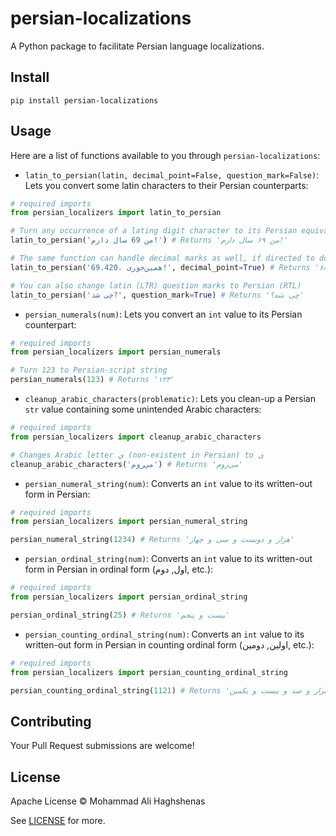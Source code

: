 # persian-localizations
A Python package to facilitate Persian language localizations.

## Install

```
pip install persian-localizations
```

## Usage
Here are a list of functions available to you through `persian-localizations`:

- `latin_to_persian(latin, decimal_point=False, question_mark=False)`: Lets you convert some latin characters to their Persian counterparts:
```python
# required imports
from persian_localizers import latin_to_persian

# Turn any occurrence of a lating digit character to its Persian equivalent
latin_to_persian('من 69 سال دارم!') # Returns 'من ۶۹ سال دارم!'

# The same function can handle decimal marks as well, if directed to do so
latin_to_persian('69.420، همین‌جوری!', decimal_point=True) # Returns '۶۸٫۴۲۰، همین‌جوری!' 

# You can also change latin (LTR) question marks to Persian (RTL)
latin_to_persian('چی شد?', question_mark=True) # Returns 'چی شد؟'
```
- `persian_numerals(num)`: Lets you convert an `int` value to its Persian counterpart:
```python
# required imports
from persian_localizers import persian_numerals

# Turn 123 to Persian-script string
persian_numerals(123) # Returns '۱۲۳'
```
- `cleanup_arabic_characters(problematic)`: Lets you clean-up a Persian `str` value containing some unintended Arabic characters:
```python
# required imports
from persian_localizers import cleanup_arabic_characters

# Changes Arabic letter ي (non-existent in Persian) to ی
cleanup_arabic_characters('مي‌روم') # Returns 'می‌روم'
```
- `persian_numeral_string(num)`: Converts an `int` value to its written-out form in Persian:
```python
# required imports
from persian_localizers import persian_numeral_string

persian_numeral_string(1234) # Returns 'هزار و دویست و سی و چهار'
```
- `persian_ordinal_string(num)`: Converts an `int` value to its written-out form in Persian in ordinal form (اول, دوم, etc.):
```python
# required imports
from persian_localizers import persian_ordinal_string

persian_ordinal_string(25) # Returns 'بیست و پنجم'
```
- `persian_counting_ordinal_string(num)`: Converts an `int` value to its written-out form in Persian in counting ordinal form (اولین, دومین, etc.):
```python
# required imports
from persian_localizers import persian_counting_ordinal_string

persian_counting_ordinal_string(1121) # Returns 'یک هزار و صد و بیست و یکمین'
```

## Contributing

Your Pull Request submissions are welcome!

## License

Apache License © Mohammad Ali Haghshenas

See [LICENSE](./LICENSE) for more.